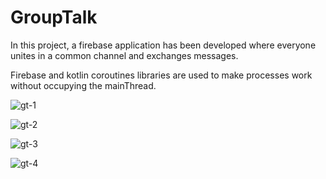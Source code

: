 # GroupTalk
 In this project, a firebase application has been developed where everyone unites in a common channel and exchanges messages.

 Firebase and kotlin coroutines libraries are used to make processes work without occupying the mainThread.

![gt-1](https://github.com/VeyselUstuntas/GroupTalk/assets/70425868/76a97faa-3fcd-42e5-8c4f-797525d44ed5)


![gt-2](https://github.com/VeyselUstuntas/GroupTalk/assets/70425868/cec15fc5-263b-4b69-b605-3648fab714c7)

![gt-3](https://github.com/VeyselUstuntas/GroupTalk/assets/70425868/5f64d848-3f45-4b62-8db9-d2ff1b4511a4)


![gt-4](https://github.com/VeyselUstuntas/GroupTalk/assets/70425868/bcb37187-c531-439c-b262-892690513985)


